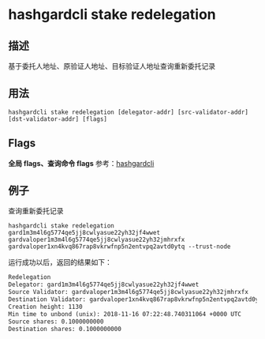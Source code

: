 # hashgardcli stake redelegation

## 描述

基于委托人地址、原验证人地址、目标验证人地址查询重新委托记录

## 用法

```shell
hashgardcli stake redelegation [delegator-addr] [src-validator-addr] [dst-validator-addr] [flags]
```

## Flags

**全局 flags、查询命令 flags** 参考：[hashgardcli](../README.md)

## 例子

查询重新委托记录

```shell
hashgardcli stake redelegation gard1m3m4l6g5774qe5jj8cwlyasue22yh32jf4wwet gardvaloper1m3m4l6g5774qe5jj8cwlyasue22yh32jmhrxfx gardvaloper1xn4kvq867rap8vkrwfnp5n2entvpq2avtd0ytq --trust-node
```

运行成功以后，返回的结果如下：

```txt
Redelegation
Delegator: gard1m3m4l6g5774qe5jj8cwlyasue22yh32jf4wwet
Source Validator: gardvaloper1m3m4l6g5774qe5jj8cwlyasue22yh32jmhrxfx
Destination Validator: gardvaloper1xn4kvq867rap8vkrwfnp5n2entvpq2avtd0ytq
Creation height: 1130
Min time to unbond (unix): 2018-11-16 07:22:48.740311064 +0000 UTC
Source shares: 0.1000000000
Destination shares: 0.1000000000
```
